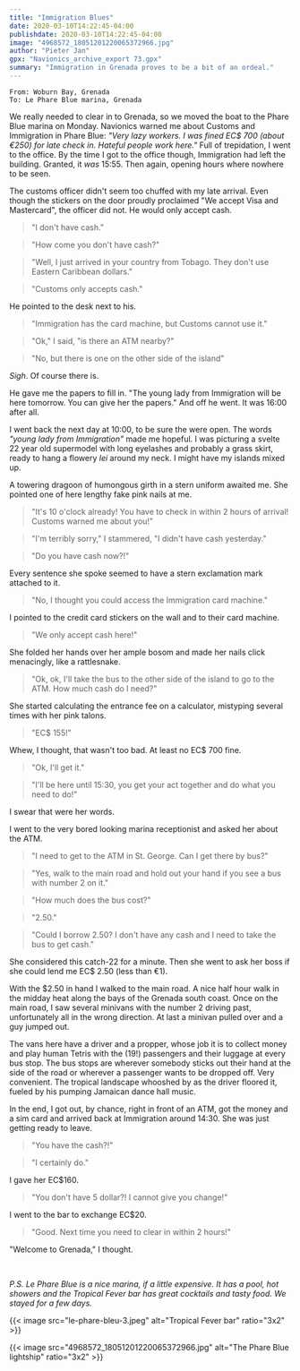 ```yaml
---
title: "Immigration Blues"
date: 2020-03-10T14:22:45-04:00
publishdate: 2020-03-10T14:22:45-04:00
image: "4968572_18051201220065372966.jpg"
author: "Pieter Jan"
gpx: "Navionics_archive_export 73.gpx"
summary: "Immigration in Grenada proves to be a bit of an ordeal."
---
```


`From: Woburn Bay, Grenada`<br/>
`To: Le Phare Blue marina, Grenada`

We really needed to clear in to Grenada, so we moved the boat to the Phare Blue marina on Monday. Navionics warned me about Customs and Immigration in Phare Blue: _"Very lazy workers. I was fined EC$ 700 (about €250) for late check in. Hateful people work here."_ Full of trepidation, I went to the office. By the time I got to the office though, Immigration had left the building. Granted, it _was_ 15:55. Then again, opening hours where nowhere to be seen.

The customs officer didn't seem too chuffed with my late arrival. Even though the stickers on the door proudly proclaimed "We accept Visa and Mastercard", the officer did not. He would only accept cash.

> "I don't have cash."

> "How come you don't have cash?"

> "Well, I just arrived in your country from Tobago. They don't use Eastern Caribbean dollars."

> "Customs only accepts cash."

He pointed to the desk next to his.

> "Immigration has the card machine, but Customs cannot use it."

> "Ok," I said, "is there an ATM nearby?"

> "No, but there is one on the other side of the island"

*Sigh*. Of course there is.

He gave me the papers to fill in. "The young lady from Immigration will be here tomorrow. You can give her the papers." And off he went. It was 16:00 after all.

I went back the next day at 10:00, to be sure the were open. The words _"young lady from Immigration"_ made me hopeful. I was picturing a svelte 22 year old supermodel with long eyelashes and probably a grass skirt, ready to hang a flowery _lei_ around my neck. I might have my islands mixed up.

A towering dragoon of humongous girth in a stern uniform awaited me. She pointed one of here lengthy fake pink nails at me.

> "It's 10 o'clock already! You have to check in within 2 hours of arrival! Customs warned me about you!"

> "I'm terribly sorry," I stammered, "I didn't have cash yesterday."

> "Do you have cash now?!"

Every sentence she spoke seemed to have a stern exclamation mark attached to it.

> "No, I thought you could access the Immigration card machine."

I pointed to the credit card stickers on the wall and to their card machine.

> "We only accept cash here!"

She folded her hands over her ample bosom and made her nails click menacingly, like a rattlesnake.

> "Ok, ok, I'll take the bus  to the other side of the island to go to the ATM. How much cash do I need?"

She started calculating the entrance fee on a calculator, mistyping several times with her pink talons.

> "EC$ 155!"

Whew, I thought, that wasn't too bad. At least no EC$ 700 fine.

> "Ok, I'll get it."

> "I'll be here until 15:30, you get your act together and do what you need to do!"

I swear that were her words.

I went to the very bored looking marina receptionist and asked her about the ATM.

> "I need to get to the ATM in St. George. Can I get there by bus?"

> "Yes, walk to the main road and hold out your hand if you see a bus with number 2 on it."

> "How much does the bus cost?"

> "2.50."

> "Could I borrow 2.50? I don't have any cash and I need to take the bus to get cash."

She considered this catch-22 for a minute. Then she went to ask her boss if she could lend me EC$ 2.50 (less than €1).

With the $2.50 in hand I walked to the main road. A nice half hour walk in the midday heat along the bays of the Grenada south coast. Once on the main road, I saw several minivans with the number 2 driving past, unfortunately all in the wrong direction. At last a minivan pulled over and a guy jumped out.

The vans here have a driver and a propper, whose job it is to collect money and play human Tetris with the (19!) passengers and their luggage at every bus stop. The bus stops are wherever somebody sticks out their hand at the side of the road or wherever a passenger wants to be dropped off. Very convenient. The tropical landscape whooshed by as the driver floored it, fueled by his pumping Jamaican dance hall music.

In the end, I got out, by chance, right in front of an ATM, got the money and a sim card and arrived back at Immigration around 14:30. She was just getting ready to leave.

> "You have the cash?!"

> "I certainly do."

I gave her EC$160.

> "You don't have 5 dollar?! I cannot give you change!"

I went to the bar to exchange EC$20.

> "Good. Next time you need to clear in within 2 hours!"

"Welcome to Grenada," I thought.

&nbsp;

_P.S. Le Phare Blue is a nice marina, if a little expensive. It has a pool, hot showers and the Tropical Fever bar has great cocktails and tasty food. We stayed for a few days._

{{< image src="le-phare-bleu-3.jpeg" alt="Tropical Fever bar" ratio="3x2" >}}

{{< image src="4968572_18051201220065372966.jpg" alt="The Phare Blue lightship" ratio="3x2" >}}
